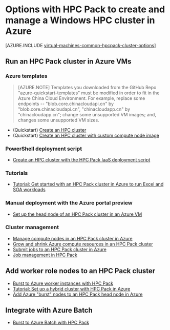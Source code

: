 <!-- need to be verified -->

<properties
    pageTitle="Windows HPC Pack cluster options in the cloud | Azure"
    description="Learn about options with Microsoft HPC Pack to create and manage a Windows high performance computing (HPC) cluster in the Azure cloud"
    services="virtual-machines-windows,cloud-services,batch"
    documentationcenter=""
    author="dlepow"
    manager="timlt"
    editor=""
    tags="azure-resource-manager,azure-service-management,hpc-pack" />
<tags
    ms.assetid="02c5566d-2129-483c-9ecf-0d61030442d7"
    ms.service="virtual-machines-windows"
    ms.devlang="na"
    ms.topic="article"
    ms.tgt_pltfrm="vm-windows"
    ms.workload="big-compute"
    ms.date="11/17/2016"
    wacn.date=""
    ms.author="danlep" />

# Options with HPC Pack to create and manage a Windows HPC cluster in Azure
[AZURE.INCLUDE [virtual-machines-common-hpcpack-cluster-options](../../includes/virtual-machines-common-hpcpack-cluster-options.md)]

## Run an HPC Pack cluster in Azure VMs
### Azure templates

>[AZURE.NOTE] Templates you downloaded from the GitHub Repo "azure-quickstart-templates" must be modified in order to fit in the Azure China Cloud Environment. For example, replace some endpoints -- "blob.core.chinacloudapi.cn" by "blob.core.chinacloudapi.cn", "chinacloudapp.cn" by "chinacloudapp.cn"; change some unsupported VM images; and, changes some unsupported VM sizes.

* (Quickstart) [Create an HPC cluster](https://github.com/Azure/azure-quickstart-templates/tree/master/create-hpc-cluster)
* (Quickstart) [Create an HPC cluster with custom compute node image](https://github.com/Azure/azure-quickstart-templates/tree/master/create-hpc-cluster-custom-image)

### PowerShell deployment script
* [Create an HPC cluster with the HPC Pack IaaS deployment script](/documentation/articles/virtual-machines-windows-classic-hpcpack-cluster-powershell-script/)

### Tutorials
* [Tutorial: Get started with an HPC Pack cluster in Azure to run Excel and SOA workloads](/documentation/articles/virtual-machines-windows-excel-cluster-hpcpack/)

### Manual deployment with the Azure portal preview
* [Set up the head node of an HPC Pack cluster in an Azure VM](/documentation/articles/virtual-machines-windows-hpcpack-cluster-headnode/)

### Cluster management
* [Manage compute nodes in an HPC Pack cluster in Azure](/documentation/articles/virtual-machines-windows-classic-hpcpack-cluster-node-manage/)
* [Grow and shrink Azure compute resources in an HPC Pack cluster](/documentation/articles/virtual-machines-windows-classic-hpcpack-cluster-node-autogrowshrink/)
* [Submit jobs to an HPC Pack cluster in Azure](/documentation/articles/virtual-machines-windows-hpcpack-cluster-submit-jobs/)
* [Job management in HPC Pack](https://technet.microsoft.com/zh-cn/library/jj899585.aspx)

## Add worker role nodes to an HPC Pack cluster
* [Burst to Azure worker instances with HPC Pack](https://technet.microsoft.com/zh-cn/library/gg481749.aspx)
* [Tutorial: Set up a hybrid cluster with HPC Pack in Azure](/documentation/articles/cloud-services-setup-hybrid-hpcpack-cluster/)
* [Add Azure "burst" nodes to an HPC Pack head node in Azure](/documentation/articles/virtual-machines-windows-classic-hpcpack-cluster-node-burst/)

## Integrate with Azure Batch
* [Burst to Azure Batch with HPC Pack](https://technet.microsoft.com/zh-cn/library/mt612877.aspx)
